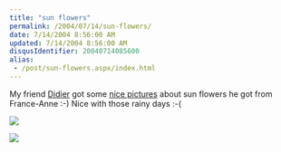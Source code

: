 ```yaml
---
title: "sun flowers"
permalink: /2004/07/14/sun-flowers/
date: 7/14/2004 8:56:00 AM
updated: 7/14/2004 8:56:00 AM
disqusIdentifier: 20040714085600
alias:
 - /post/sun-flowers.aspx/index.html
---
```

My friend [Didier](http://www.didierbeck.com) got some [nice pictures](http://www.didierbeck.com/2004_07_01_blogs.php#108957069266216869) about sun flowers he got from France-Anne :-) Nice with those rainy days :-(

![](http://www.didierbeck.com/pics/diverse/weekend04.JPG)
<!-- more -->

![](http://www.didierbeck.com/pics/diverse/weekend05.JPG)

